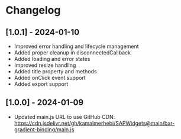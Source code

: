 # Changelog

## [1.0.1] - 2024-01-10
- Improved error handling and lifecycle management
- Added proper cleanup in disconnectedCallback
- Added loading and error states
- Improved resize handling
- Added title property and methods
- Added onClick event support
- Added export support

## [1.0.0] - 2024-01-09
- Updated main.js URL to use GitHub CDN: https://cdn.jsdelivr.net/gh/kamalmerhebi/SAPWidgets@main/bar-gradient-binding/main.js

